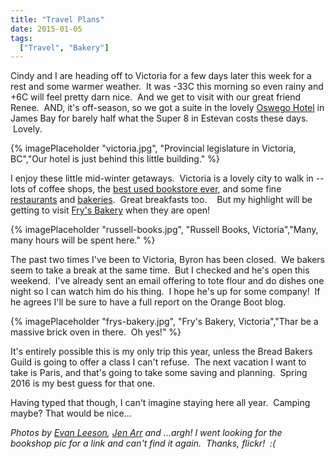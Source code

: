 ```yaml
---
title: "Travel Plans"
date: 2015-01-05
tags:
  ["Travel", "Bakery"]
---
```


Cindy and I are heading off to Victoria for a few days later this week for a rest and some warmer weather.  It was -33C this morning so even rainy and +6C will feel pretty darn nice.  And we get to visit with our great friend Renee.  AND, it's off-season, so we got a suite in the lovely [Oswego Hotel](http://oswegovictoria.com/) in James Bay for barely half what the Super 8 in Estevan costs these days.  Lovely.

{% imagePlaceholder "victoria.jpg", "Provincial legislature in Victoria, BC","Our hotel is just behind this little building." %}


I enjoy these little mid-winter getaways.  Victoria is a lovely city to walk in -- lots of coffee shops, the [best used bookstore ever](http://www.russellbooks.com/), and some fine [restaurants](http://pizzeriaprimastrada.com/) and [bakeries](http://bubbyrosesbakery.com/).  Great breakfasts too.    But my highlight will be getting to visit [Fry's Bakery](http://www.frysbakery.com/) when they are open!

{% imagePlaceholder "russell-books.jpg", "Russell Books, Victoria","Many, many hours will be spent here." %}

The past two times I've been to Victoria, Byron has been closed.  We bakers seem to take a break at the same time.  But I checked and he's open this weekend.  I've already sent an email offering to tote flour and do dishes one night so I can watch him do his thing.  I hope he's up for some company!  If he agrees I'll be sure to have a full report on the Orange Boot blog.

{% imagePlaceholder "frys-bakery.jpg", "Fry's Bakery, Victoria","Thar be a massive brick oven in there.  Oh yes!" %}

It's entirely possible this is my only trip this year, unless the Bread Bakers Guild is going to offer a class I can't refuse.  The next vacation I want to take is Paris, and that's going to take some saving and planning.  Spring 2016 is my best guess for that one.

Having typed that though, I can't imagine staying here all year.  Camping maybe? That would be nice...

_Photos by [Evan Leeson](https://flic.kr/p/7dX8Mi), [Jen Arr](https://flic.kr/p/e2R1KJ) and ...argh! I went looking for the bookshop pic for a link and can't find it again.  Thanks, flickr!  :(_
